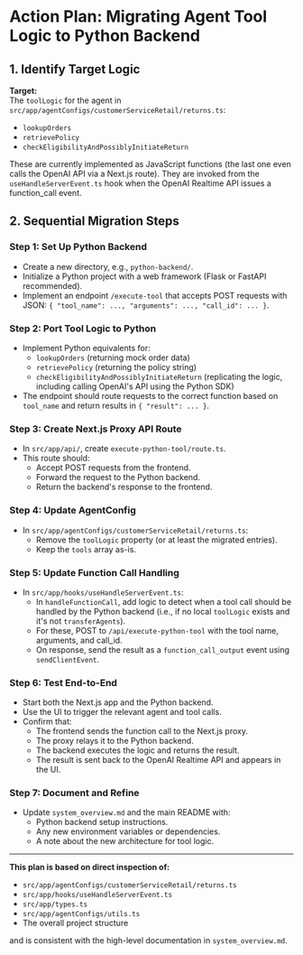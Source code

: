 # Action Plan: Migrating Agent Tool Logic to Python Backend

## 1. Identify Target Logic

**Target:**  
The `toolLogic` for the agent in `src/app/agentConfigs/customerServiceRetail/returns.ts`:
- `lookupOrders`
- `retrievePolicy`
- `checkEligibilityAndPossiblyInitiateReturn`

These are currently implemented as JavaScript functions (the last one even calls the OpenAI API via a Next.js route). They are invoked from the `useHandleServerEvent.ts` hook when the OpenAI Realtime API issues a function_call event.

## 2. Sequential Migration Steps

### Step 1: Set Up Python Backend

- Create a new directory, e.g., `python-backend/`.
- Initialize a Python project with a web framework (Flask or FastAPI recommended).
- Implement an endpoint `/execute-tool` that accepts POST requests with JSON: `{ "tool_name": ..., "arguments": ..., "call_id": ... }`.

### Step 2: Port Tool Logic to Python

- Implement Python equivalents for:
  - `lookupOrders` (returning mock order data)
  - `retrievePolicy` (returning the policy string)
  - `checkEligibilityAndPossiblyInitiateReturn` (replicating the logic, including calling OpenAI's API using the Python SDK)
- The endpoint should route requests to the correct function based on `tool_name` and return results in `{ "result": ... }`.

### Step 3: Create Next.js Proxy API Route

- In `src/app/api/`, create `execute-python-tool/route.ts`.
- This route should:
  - Accept POST requests from the frontend.
  - Forward the request to the Python backend.
  - Return the backend's response to the frontend.

### Step 4: Update AgentConfig

- In `src/app/agentConfigs/customerServiceRetail/returns.ts`:
  - Remove the `toolLogic` property (or at least the migrated entries).
  - Keep the `tools` array as-is.

### Step 5: Update Function Call Handling

- In `src/app/hooks/useHandleServerEvent.ts`:
  - In `handleFunctionCall`, add logic to detect when a tool call should be handled by the Python backend (i.e., if no local `toolLogic` exists and it's not `transferAgents`).
  - For these, POST to `/api/execute-python-tool` with the tool name, arguments, and call_id.
  - On response, send the result as a `function_call_output` event using `sendClientEvent`.

### Step 6: Test End-to-End

- Start both the Next.js app and the Python backend.
- Use the UI to trigger the relevant agent and tool calls.
- Confirm that:
  - The frontend sends the function call to the Next.js proxy.
  - The proxy relays it to the Python backend.
  - The backend executes the logic and returns the result.
  - The result is sent back to the OpenAI Realtime API and appears in the UI.

### Step 7: Document and Refine

- Update `system_overview.md` and the main README with:
  - Python backend setup instructions.
  - Any new environment variables or dependencies.
  - A note about the new architecture for tool logic.

---

**This plan is based on direct inspection of:**
- `src/app/agentConfigs/customerServiceRetail/returns.ts`
- `src/app/hooks/useHandleServerEvent.ts`
- `src/app/types.ts`
- `src/app/agentConfigs/utils.ts`
- The overall project structure

and is consistent with the high-level documentation in `system_overview.md`.
